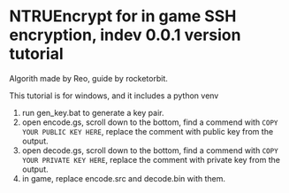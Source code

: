 # NTRUEncrypt for in game SSH encryption, indev 0.0.1 version tutorial

Algorith made by Reo, guide by rocketorbit.

This tutorial is for windows, and it includes a python venv

1. run gen_key.bat to generate a key pair.
2. open encode.gs, scroll down to the bottom, find a commend with `COPY YOUR PUBLIC KEY HERE`, replace the comment with public key from the output.
3. open decode.gs, scroll down to the bottom, find a commend with `COPY YOUR PRIVATE KEY HERE`, replace the comment with private key from the output.
4. in game, replace encode.src and decode.bin with them.